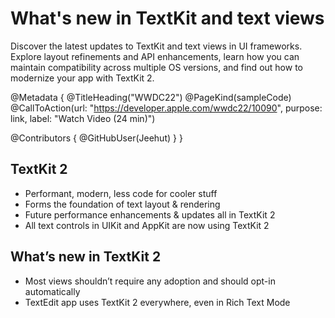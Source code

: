 # What's new in TextKit and text views

Discover the latest updates to TextKit and text views in UI frameworks. Explore layout refinements and API enhancements, learn how you can maintain compatibility across multiple OS versions, and find out how to modernize your app with TextKit 2. 

@Metadata {
   @TitleHeading("WWDC22")
   @PageKind(sampleCode)
   @CallToAction(url: "https://developer.apple.com/wwdc22/10090", purpose: link, label: "Watch Video (24 min)")

   @Contributors {
      @GitHubUser(Jeehut)
   }
}



## TextKit 2

- Performant, modern, less code for cooler stuff
- Forms the foundation of text layout & rendering
- Future performance enhancements & updates all in TextKit 2
- All text controls in UIKit and AppKit are now using TextKit 2

## What’s new in TextKit 2

- Most views shouldn’t require any adoption and should opt-in automatically
- TextEdit app uses TextKit 2 everywhere, even in Rich Text Mode
